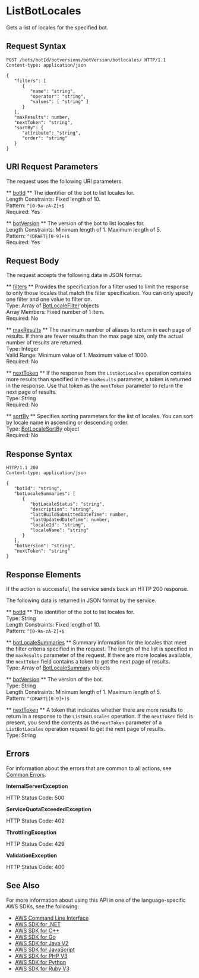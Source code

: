 # ListBotLocales<a name="API_ListBotLocales"></a>

Gets a list of locales for the specified bot\.

## Request Syntax<a name="API_ListBotLocales_RequestSyntax"></a>

```
POST /bots/botId/botversions/botVersion/botlocales/ HTTP/1.1
Content-type: application/json

{
   "filters": [ 
      { 
         "name": "string",
         "operator": "string",
         "values": [ "string" ]
      }
   ],
   "maxResults": number,
   "nextToken": "string",
   "sortBy": { 
      "attribute": "string",
      "order": "string"
   }
}
```

## URI Request Parameters<a name="API_ListBotLocales_RequestParameters"></a>

The request uses the following URI parameters\.

 ** [botId](#API_ListBotLocales_RequestSyntax) **   <a name="lexv2-ListBotLocales-request-botId"></a>
The identifier of the bot to list locales for\.  
Length Constraints: Fixed length of 10\.  
Pattern: `^[0-9a-zA-Z]+$`   
Required: Yes

 ** [botVersion](#API_ListBotLocales_RequestSyntax) **   <a name="lexv2-ListBotLocales-request-botVersion"></a>
The version of the bot to list locales for\.  
Length Constraints: Minimum length of 1\. Maximum length of 5\.  
Pattern: `^(DRAFT|[0-9]+)$`   
Required: Yes

## Request Body<a name="API_ListBotLocales_RequestBody"></a>

The request accepts the following data in JSON format\.

 ** [filters](#API_ListBotLocales_RequestSyntax) **   <a name="lexv2-ListBotLocales-request-filters"></a>
Provides the specification for a filter used to limit the response to only those locales that match the filter specification\. You can only specify one filter and one value to filter on\.  
Type: Array of [BotLocaleFilter](API_BotLocaleFilter.md) objects  
Array Members: Fixed number of 1 item\.  
Required: No

 ** [maxResults](#API_ListBotLocales_RequestSyntax) **   <a name="lexv2-ListBotLocales-request-maxResults"></a>
The maximum number of aliases to return in each page of results\. If there are fewer results than the max page size, only the actual number of results are returned\.  
Type: Integer  
Valid Range: Minimum value of 1\. Maximum value of 1000\.  
Required: No

 ** [nextToken](#API_ListBotLocales_RequestSyntax) **   <a name="lexv2-ListBotLocales-request-nextToken"></a>
If the response from the `ListBotLocales` operation contains more results than specified in the `maxResults` parameter, a token is returned in the response\. Use that token as the `nextToken` parameter to return the next page of results\.   
Type: String  
Required: No

 ** [sortBy](#API_ListBotLocales_RequestSyntax) **   <a name="lexv2-ListBotLocales-request-sortBy"></a>
Specifies sorting parameters for the list of locales\. You can sort by locale name in ascending or descending order\.  
Type: [BotLocaleSortBy](API_BotLocaleSortBy.md) object  
Required: No

## Response Syntax<a name="API_ListBotLocales_ResponseSyntax"></a>

```
HTTP/1.1 200
Content-type: application/json

{
   "botId": "string",
   "botLocaleSummaries": [ 
      { 
         "botLocaleStatus": "string",
         "description": "string",
         "lastBuildSubmittedDateTime": number,
         "lastUpdatedDateTime": number,
         "localeId": "string",
         "localeName": "string"
      }
   ],
   "botVersion": "string",
   "nextToken": "string"
}
```

## Response Elements<a name="API_ListBotLocales_ResponseElements"></a>

If the action is successful, the service sends back an HTTP 200 response\.

The following data is returned in JSON format by the service\.

 ** [botId](#API_ListBotLocales_ResponseSyntax) **   <a name="lexv2-ListBotLocales-response-botId"></a>
The identifier of the bot to list locales for\.  
Type: String  
Length Constraints: Fixed length of 10\.  
Pattern: `^[0-9a-zA-Z]+$` 

 ** [botLocaleSummaries](#API_ListBotLocales_ResponseSyntax) **   <a name="lexv2-ListBotLocales-response-botLocaleSummaries"></a>
Summary information for the locales that meet the filter criteria specified in the request\. The length of the list is specified in the `maxResults` parameter of the request\. If there are more locales available, the `nextToken` field contains a token to get the next page of results\.  
Type: Array of [BotLocaleSummary](API_BotLocaleSummary.md) objects

 ** [botVersion](#API_ListBotLocales_ResponseSyntax) **   <a name="lexv2-ListBotLocales-response-botVersion"></a>
The version of the bot\.  
Type: String  
Length Constraints: Minimum length of 1\. Maximum length of 5\.  
Pattern: `^(DRAFT|[0-9]+)$` 

 ** [nextToken](#API_ListBotLocales_ResponseSyntax) **   <a name="lexv2-ListBotLocales-response-nextToken"></a>
A token that indicates whether there are more results to return in a response to the `ListBotLocales` operation\. If the `nextToken` field is present, you send the contents as the `nextToken` parameter of a `ListBotLocales` operation request to get the next page of results\.  
Type: String

## Errors<a name="API_ListBotLocales_Errors"></a>

For information about the errors that are common to all actions, see [Common Errors](CommonErrors.md)\.

 **InternalServerException**   
  
HTTP Status Code: 500

 **ServiceQuotaExceededException**   
  
HTTP Status Code: 402

 **ThrottlingException**   
  
HTTP Status Code: 429

 **ValidationException**   
  
HTTP Status Code: 400

## See Also<a name="API_ListBotLocales_SeeAlso"></a>

For more information about using this API in one of the language\-specific AWS SDKs, see the following:
+  [AWS Command Line Interface](https://docs.aws.amazon.com/goto/aws-cli/models.lex.v2-2020-08-07/ListBotLocales) 
+  [AWS SDK for \.NET](https://docs.aws.amazon.com/goto/DotNetSDKV3/models.lex.v2-2020-08-07/ListBotLocales) 
+  [AWS SDK for C\+\+](https://docs.aws.amazon.com/goto/SdkForCpp/models.lex.v2-2020-08-07/ListBotLocales) 
+  [AWS SDK for Go](https://docs.aws.amazon.com/goto/SdkForGoV1/models.lex.v2-2020-08-07/ListBotLocales) 
+  [AWS SDK for Java V2](https://docs.aws.amazon.com/goto/SdkForJavaV2/models.lex.v2-2020-08-07/ListBotLocales) 
+  [AWS SDK for JavaScript](https://docs.aws.amazon.com/goto/AWSJavaScriptSDK/models.lex.v2-2020-08-07/ListBotLocales) 
+  [AWS SDK for PHP V3](https://docs.aws.amazon.com/goto/SdkForPHPV3/models.lex.v2-2020-08-07/ListBotLocales) 
+  [AWS SDK for Python](https://docs.aws.amazon.com/goto/boto3/models.lex.v2-2020-08-07/ListBotLocales) 
+  [AWS SDK for Ruby V3](https://docs.aws.amazon.com/goto/SdkForRubyV3/models.lex.v2-2020-08-07/ListBotLocales) 